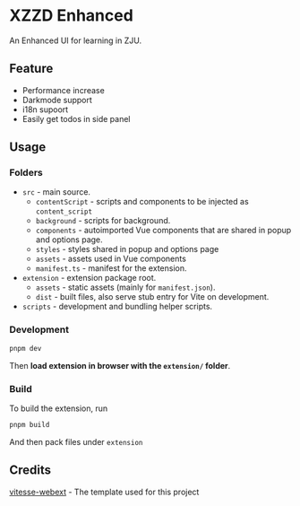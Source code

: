 # XZZD Enhanced

An Enhanced UI for learning in ZJU.

## Feature

- Performance increase
- Darkmode support
- i18n supoort
- Easily get todos in side panel

## Usage

### Folders

- `src` - main source.
  - `contentScript` - scripts and components to be injected as `content_script`
  - `background` - scripts for background.
  - `components` - autoimported Vue components that are shared in popup and options page.
  - `styles` - styles shared in popup and options page
  - `assets` - assets used in Vue components
  - `manifest.ts` - manifest for the extension.
- `extension` - extension package root.
  - `assets` - static assets (mainly for `manifest.json`).
  - `dist` - built files, also serve stub entry for Vite on development.
- `scripts` - development and bundling helper scripts.

### Development

```bash
pnpm dev
```

Then **load extension in browser with the `extension/` folder**.

### Build

To build the extension, run

```bash
pnpm build
```

And then pack files under `extension`

## Credits

[vitesse-webext](https://github.com/antfu/vitesse-webext) - The template used for this project
